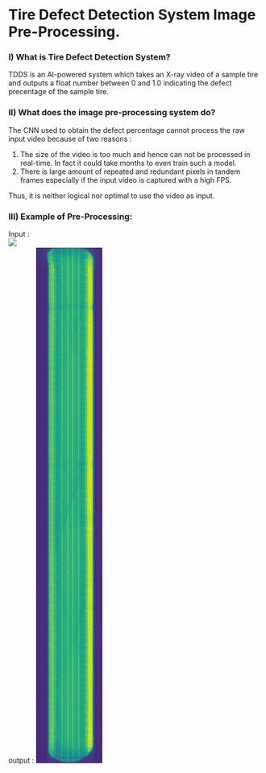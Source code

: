# Tire Defect Detection System Image Pre-Processing.
### I) What is Tire Defect Detection System?
TDDS is an AI-powered system which takes an X-ray video of a sample tire 
and outputs a float number between 0 and 1.0 indicating the defect precentage
of the sample tire.
### II) What does the image pre-processing system do?
The CNN used to obtain the defect percentage cannot process the raw input video because of two reasons : <br/>
   1) The size of the video is too much and hence can not be processed in real-time. In fact it could take months to even train such a model.
   2) There is large amount of repeated and redundant pixels in tandem frames especially if the input video is captured with a high FPS.<br>

Thus, it is neither logical nor optimal to use the video as input.

### III) Example of Pre-Processing:
Input : <br> 
![](1.gif)
<br>
output : 
![](test.4.jpg)
